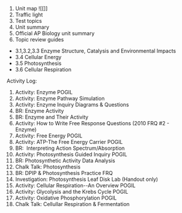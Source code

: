 
1. Unit map
   ![[]]
2. Traffic light
3. Test topics
4. Unit summary
5. Official AP Biology unit summary
6. Topic review guides  
- 3.1,3.2,3.3 Enzyme Structure, Catalysis and Environmental Impacts  
- 3.4 Cellular Energy  
- 3.5 Photosynthesis  
- 3.6 Cellular Respiration

Activity Log: 

1. Activity: Enzyme POGIL
2. Activity: Enzyme Pathway Simulation
3. Activity: Enzyme Inquiry Diagrams & Questions
4. BR: Enzyme Activity
5. BR: Enzyme and Their Activity
6. Activity: How to Write Free Response Questions (2010 FRQ #2 - Enzyme)
7. Activity: Free Energy POGIL
8. Activity: ATP-The Free Energy Carrier POGIL
9. BR:  Interpreting Action Spectrum/Absorption
10. Activity: Photosynthesis Guided Inquiry POGIL
11. BR: Photosynthetic Activity Data Analysis
12. Chalk Talk: Photosynthesis
13. BR: DPIP & Photosynthesis Practice FRQ
14. Investigation: Photosynthesis Leaf Disk Lab (Handout only)
15. Activity: Cellular Respiration--An Overview POGIL
16. Activity: Glycolysis and the Krebs Cycle POGIL
17. Activity: Oxidative Phosphorylation POGIL
18. Chalk Talk: Cellullar Respiration & Fermentation